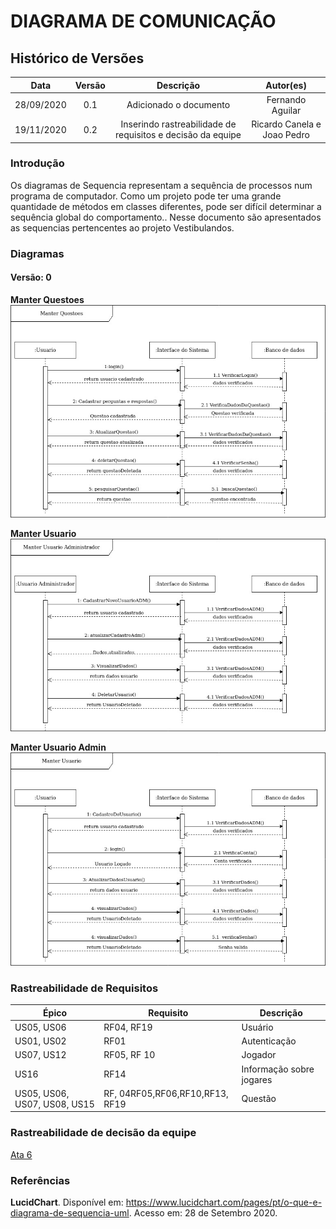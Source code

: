 # DIAGRAMA DE COMUNICAÇÃO

## Histórico de Versões

|   Data   | Versão |           Descrição           |             Autor(es)              |
|:--------:|:------:|:-----------------------------:|:----------------------------------:|
| 28/09/2020 | 0.1 | Adicionado o documento | Fernando Aguilar |
| 19/11/2020 | 0.2 | Inserindo rastreabilidade de requisitos e decisão da equipe | Ricardo Canela e Joao Pedro |

### Introdução

Os diagramas de Sequencia representam a sequência de processos num programa de computador. Como um projeto pode ter uma grande quantidade de métodos em classes diferentes, pode ser difícil determinar a sequência global do comportamento.. Nesse documento são apresentados as sequencias pertencentes ao projeto Vestibulandos.

### Diagramas

#### Versão: 0

**Manter Questoes**
![DiagramaSequencia_Manter_questoes](../../img/diagramas/Diagrama_de_Sequencia-Manter_Questoes.jpg)

**Manter Usuario**
![DiagramaSequencia_Manter_Usuario](../../img/diagramas/Diagrama_de_Sequencia-Manter_Usuario_Administrador.jpg)

**Manter Usuario Admin**
![DiagramaSequencia_Manter_Usuario_Admin](../../img/diagramas/Diagrama_de_Sequencia-Manter_Usuario.jpg)

### Rastreabilidade de Requisitos

|Épico|Requisito| Descrição |
|-------|-----|------|
| US05, US06 | RF04, RF19 | Usuário|
| US01, US02 | RF01| Autenticação|
| US07, US12|RF05,  RF 10| Jogador|
| US16 | RF14 | Informação sobre jogares|
| US05, US06, US07, US08, US15 | RF, 04RF05,RF06,RF10,RF13, RF19| Questão|


### Rastreabilidade de decisão da equipe

[Ata 6](../reunioes/ata_6.md)


### Referências
**LucidChart**. Disponível em: <https://www.lucidchart.com/pages/pt/o-que-e-diagrama-de-sequencia-uml>. Acesso em: 28 de Setembro 2020.
